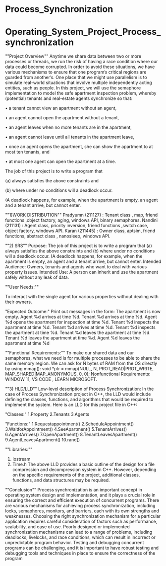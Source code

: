 # Process_Synchronization
# Operating_System_Project_Process_synchronization


""Project Overview""
Anytime we share data between two or more processes or threads, we run the risk of having a race condition where our 
data could become corrupted. In order to avoid these situations, we have various mechanisms to ensure that one 
program’s critical regions are guarded from another’s.
One place that we might use parallelism is to simulate real-world situations that involve multiple independently acting 
entities, such as people. In this project, we will use the semaphore implementation to model the safe apartment 
inspection problem,
whereby (potential) tenants and real-estate agents synchronize so that:

• a tenant cannot view an apartment without an agent,

• an agent cannot open the apartment without a tenant,

• an agent leaves when no more tenants are in the apartment,

• an agent cannot leave until all tenants in the apartment leave,

• once an agent opens the apartment, she can show the apartment to at most ten tenants, and

• at most one agent can open the apartment at a time.


The job of this project is to write a program that 

(a) always satisfies the above constraints and 

(b) where under no conditions will a deadlock occur. 

(A deadlock happens, for example, when the apartment is empty, an
agent and a tenant arrive, but cannot enter. 

""1)WORK DISTRIBUTION""
Pradyumn (211127) : 
 Tenant class , map, friend functions ,object factory, aging, windows API, binary semaphores.
Nandini (211131) :
 Agent class, priority inversion, friend functions ,switch case, object factory, windows API.
Karan (211445) : 
 Owner class, aptsim, friend functions, abstract class , nanosleep, windows API.


""2) SRS""
Purpose: The job of this project is to write a program that 
(a) always satisfies the above constraints and 
(b) where under no conditions will a deadlock occur. 
(A deadlock happens, for example, when the apartment is empty, an
agent and a tenant arrive, but cannot enter. 
Intended Audience: Owners, tenants and agents who want to deal with various property issues.
Intended Use: A person can inherit and use the apartment safely without any leak of data.

""User Needs:"" 

To interact with the single agent for various properties without dealing with their owners.

"Expected Outcome:"
Print out messages in the form:
The apartment is now empty.
Agent %d arrives at time %d.
Tenant %d arrives at time %d.
Agent %d opens the apartment for inspection at time %d.
Tenant %d inspects the apartment at time %d.
Tenant %d arrives at time %d.
Tenant %d inspects the apartment at time %d.
Tenant %d leaves the apartment at time %d.
Tenant %d leaves the apartment at time %d.
Agent %d leaves the apartment at time %d

""Functional Requirements:"" To make our shared data and our semaphores, what we need is for multiple processes 
to be able to
share the same memory region. We can ask for N bytes of RAM from the OS directly by using mmap():
void *ptr = mmap(NULL, N, PROT_READ|PROT_WRITE, MAP_SHARED|MAP_ANONYMOUS, 0, 0);
Nonfunctional Requirements: WINDOW 11, VS CODE , LEARN MICROSOFT.


""3) HLD/LLD""
Low-level description of Process Synchronization: 
In the case of Process Synchronization project in C++, the LLD would include defining the classes, functions, and 
algorithms that would be required to implement the system. Here is an LLD for this project file in C++:


"Classes:"
1.Property
2.Tenants
3.Agents


"Functions:"
1.Requestappointment()
2.ScheduleAppointment()
3.WaitforAppointment()
4.SeeApartment()
5.TenantArrives()
6.AgentArrives()
7.OpenApartment()
8.TenantLeavesApartment()
9.AgentLeavesApartment()
10.rand()


""Libraries:""
1. Iostream
2. Time.h
The above LLD provides a basic outline of the design for a file compression and decompression system in C++. 
However, depending on the specific requirements of the project, additional classes, functions, and data structures 
may be required.


""Conclusion""
Process synchronization is an important concept in operating system design and implementation, and it plays a crucial role 
in ensuring the correct and efficient execution of concurrent programs. 
There are various mechanisms for achieving process synchronization, including locks, semaphores, monitors, and barriers, 
each with its own strengths and weaknesses.
Choosing the right synchronization mechanism for a particular application requires careful consideration of factors such 
as performance, scalability, and ease of use. Poorly designed or implemented synchronization mechanisms can lead to a 
range of problems, including deadlocks, livelocks, and race conditions, which can result in incorrect or unpredictable 
program behavior. 
Testing and debugging concurrent programs can be challenging, and it is important to have robust testing and debugging 
tools and techniques in place to ensure the correctness of the program
